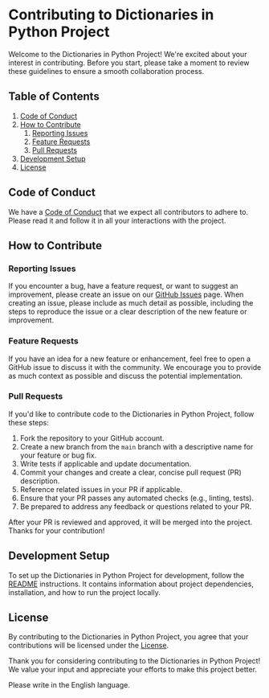 # Contributing to Dictionaries in Python Project

Welcome to the Dictionaries in Python Project! We're excited about your interest in contributing. Before you start, please take a moment to review these guidelines to ensure a smooth collaboration process.

## Table of Contents

1. [Code of Conduct](#code-of-conduct)
2. [How to Contribute](#how-to-contribute)
    1. [Reporting Issues](#reporting-issues)
    2. [Feature Requests](#feature-requests)
    3. [Pull Requests](#pull-requests)
3. [Development Setup](#development-setup)
4. [License](#license)

## Code of Conduct

We have a [Code of Conduct](CODE_OF_CONDUCT.md) that we expect all contributors to adhere to. Please read it and follow it in all your interactions with the project.

## How to Contribute

### Reporting Issues

If you encounter a bug, have a feature request, or want to suggest an improvement, please create an issue on our [GitHub Issues](https://github.com/DhyaanKanoja11/Dictionary-in-Python-Beginner-To-Advanced/issues) page. When creating an issue, please include as much detail as possible, including the steps to reproduce the issue or a clear description of the new feature or improvement.

### Feature Requests

If you have an idea for a new feature or enhancement, feel free to open a GitHub issue to discuss it with the community. We encourage you to provide as much context as possible and discuss the potential implementation.

### Pull Requests

If you'd like to contribute code to the Dictionaries in Python Project, follow these steps:

1. Fork the repository to your GitHub account.
2. Create a new branch from the `main` branch with a descriptive name for your feature or bug fix.
3. Write tests if applicable and update documentation.
4. Commit your changes and create a clear, concise pull request (PR) description.
5. Reference related issues in your PR if applicable.
6. Ensure that your PR passes any automated checks (e.g., linting, tests).
7. Be prepared to address any feedback or questions related to your PR.

After your PR is reviewed and approved, it will be merged into the project. Thanks for your contribution!

## Development Setup

To set up the Dictionaries in Python Project for development, follow the [README](https://github.com/DhyaanKanoja11/Dictionary-in-Python-Beginner-To-Advanced/blob/main/README.md) instructions. It contains information about project dependencies, installation, and how to run the project locally.

## License

By contributing to the Dictionaries in Python Project, you agree that your contributions will be licensed under the [License](https://github.com/DhyaanKanoja11/Dictionary-in-Python-Beginner-To-Advanced/blob/main/LICENSE).

Thank you for considering contributing to the Dictionaries in Python Project! We value your input and appreciate your efforts to make this project better.

Please write in the English language.
